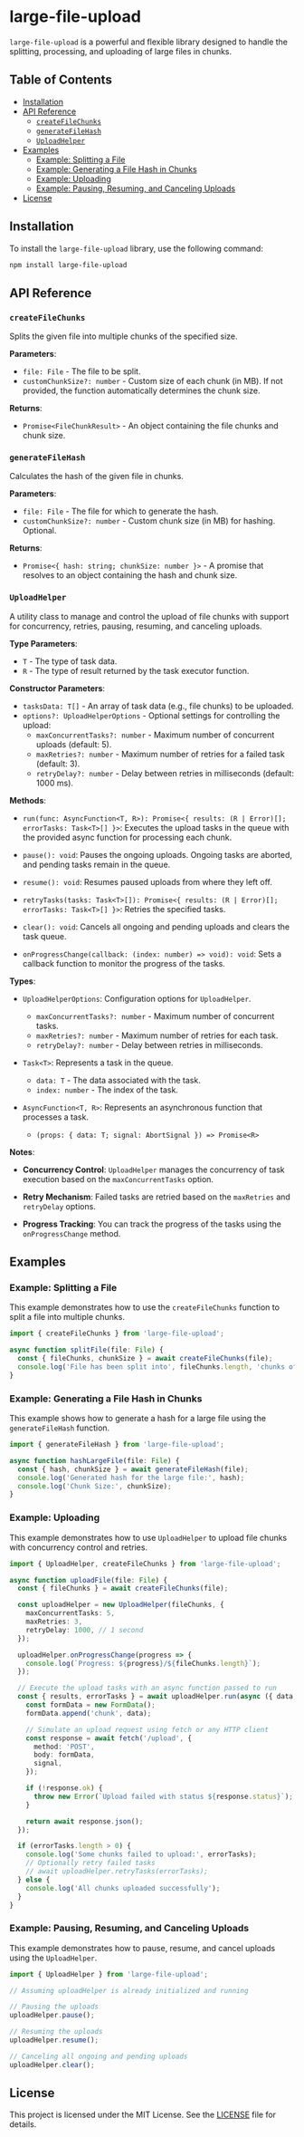 # large-file-upload

`large-file-upload` is a powerful and flexible library designed to handle the splitting, processing, and uploading of large files in chunks.

## Table of Contents

- [Installation](#installation)
- [API Reference](#api-reference)
  - [`createFileChunks`](#createfilechunks)
  - [`generateFileHash`](#generatefilehash)
  - [`UploadHelper`](#uploadhelper)
- [Examples](#examples)
  - [Example: Splitting a File](#example-splitting-a-file)
  - [Example: Generating a File Hash in Chunks](#example-generating-a-file-hash-in-chunks)
  - [Example: Uploading](#example-uploading)
  - [Example: Pausing, Resuming, and Canceling Uploads](#example-pausing-resuming-and-canceling-uploads)
- [License](#license)

## Installation

To install the `large-file-upload` library, use the following command:

```bash
npm install large-file-upload
```

## API Reference

### `createFileChunks`

Splits the given file into multiple chunks of the specified size.

**Parameters**:

- `file: File` - The file to be split.
- `customChunkSize?: number` - Custom size of each chunk (in MB). If not provided, the function automatically determines the chunk size.

**Returns**:

- `Promise<FileChunkResult>` - An object containing the file chunks and chunk size.

### `generateFileHash`

Calculates the hash of the given file in chunks.

**Parameters**:

- `file: File` - The file for which to generate the hash.
- `customChunkSize?: number` - Custom chunk size (in MB) for hashing. Optional.

**Returns**:

- `Promise<{ hash: string; chunkSize: number }>` - A promise that resolves to an object containing the hash and chunk size.

### `UploadHelper`

A utility class to manage and control the upload of file chunks with support for concurrency, retries, pausing, resuming, and canceling uploads.

**Type Parameters**:

- `T` - The type of task data.
- `R` - The type of result returned by the task executor function.

**Constructor Parameters**:

- `tasksData: T[]` - An array of task data (e.g., file chunks) to be uploaded.
- `options?: UploadHelperOptions` - Optional settings for controlling the upload:
  - `maxConcurrentTasks?: number` - Maximum number of concurrent uploads (default: 5).
  - `maxRetries?: number` - Maximum number of retries for a failed task (default: 3).
  - `retryDelay?: number` - Delay between retries in milliseconds (default: 1000 ms).

**Methods**:

- `run(func: AsyncFunction<T, R>): Promise<{ results: (R | Error)[]; errorTasks: Task<T>[] }>`: Executes the upload tasks in the queue with the provided async function for processing each chunk.

- `pause(): void`: Pauses the ongoing uploads. Ongoing tasks are aborted, and pending tasks remain in the queue.

- `resume(): void`: Resumes paused uploads from where they left off.

- `retryTasks(tasks: Task<T>[]): Promise<{ results: (R | Error)[]; errorTasks: Task<T>[] }>`: Retries the specified tasks.

- `clear(): void`: Cancels all ongoing and pending uploads and clears the task queue.

- `onProgressChange(callback: (index: number) => void): void`: Sets a callback function to monitor the progress of the tasks.

**Types**:

- `UploadHelperOptions`: Configuration options for `UploadHelper`.
  - `maxConcurrentTasks?: number` - Maximum number of concurrent tasks.
  - `maxRetries?: number` - Maximum number of retries for each task.
  - `retryDelay?: number` - Delay between retries in milliseconds.

- `Task<T>`: Represents a task in the queue.
  - `data: T` - The data associated with the task.
  - `index: number` - The index of the task.

- `AsyncFunction<T, R>`: Represents an asynchronous function that processes a task.
  - `(props: { data: T; signal: AbortSignal }) => Promise<R>`

**Notes**:

- **Concurrency Control**: `UploadHelper` manages the concurrency of task execution based on the `maxConcurrentTasks` option.

- **Retry Mechanism**: Failed tasks are retried based on the `maxRetries` and `retryDelay` options.

- **Progress Tracking**: You can track the progress of the tasks using the `onProgressChange` method.

## Examples

### Example: Splitting a File

This example demonstrates how to use the `createFileChunks` function to split a file into multiple chunks.

```typescript
import { createFileChunks } from 'large-file-upload';

async function splitFile(file: File) {
  const { fileChunks, chunkSize } = await createFileChunks(file);
  console.log('File has been split into', fileChunks.length, 'chunks of size', chunkSize);
}
```

### Example: Generating a File Hash in Chunks

This example shows how to generate a hash for a large file using the `generateFileHash` function.

```typescript
import { generateFileHash } from 'large-file-upload';

async function hashLargeFile(file: File) {
  const { hash, chunkSize } = await generateFileHash(file);
  console.log('Generated hash for the large file:', hash);
  console.log('Chunk Size:', chunkSize);
}
```

### Example: Uploading

This example demonstrates how to use `UploadHelper` to upload file chunks with concurrency control and retries.

```typescript
import { UploadHelper, createFileChunks } from 'large-file-upload';

async function uploadFile(file: File) {
  const { fileChunks } = await createFileChunks(file);

  const uploadHelper = new UploadHelper(fileChunks, {
    maxConcurrentTasks: 5,
    maxRetries: 3,
    retryDelay: 1000, // 1 second
  });

  uploadHelper.onProgressChange(progress => {
    console.log(`Progress: ${progress}/${fileChunks.length}`);
  });

  // Execute the upload tasks with an async function passed to run
  const { results, errorTasks } = await uploadHelper.run(async ({ data, signal }) => {
    const formData = new FormData();
    formData.append('chunk', data);

    // Simulate an upload request using fetch or any HTTP client
    const response = await fetch('/upload', {
      method: 'POST',
      body: formData,
      signal,
    });

    if (!response.ok) {
      throw new Error(`Upload failed with status ${response.status}`);
    }

    return await response.json();
  });

  if (errorTasks.length > 0) {
    console.log('Some chunks failed to upload:', errorTasks);
    // Optionally retry failed tasks
    // await uploadHelper.retryTasks(errorTasks);
  } else {
    console.log('All chunks uploaded successfully');
  }
}
```

### Example: Pausing, Resuming, and Canceling Uploads

This example demonstrates how to pause, resume, and cancel uploads using the `UploadHelper`.

```typescript
import { UploadHelper } from 'large-file-upload';

// Assuming uploadHelper is already initialized and running

// Pausing the uploads
uploadHelper.pause();

// Resuming the uploads
uploadHelper.resume();

// Canceling all ongoing and pending uploads
uploadHelper.clear();
```

## License

This project is licensed under the MIT License. See the [LICENSE](LICENSE) file for details.